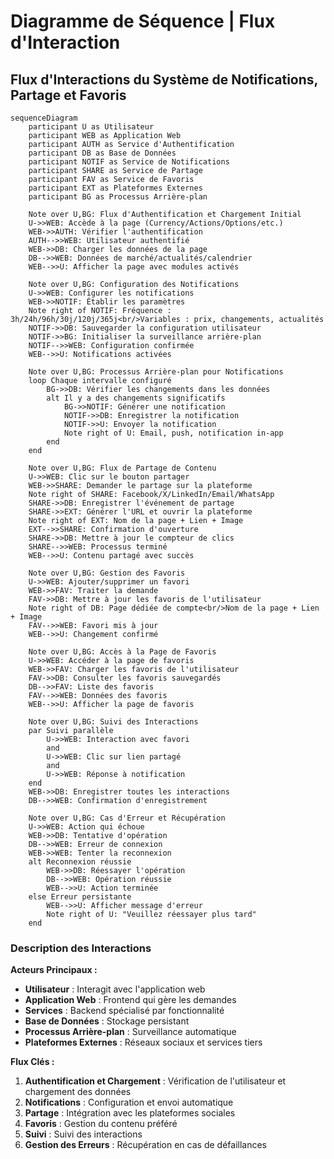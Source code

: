 # Diagramme de Séquence | Flux d'Interaction

## Flux d'Interactions du Système de Notifications, Partage et Favoris

```mermaid
sequenceDiagram
    participant U as Utilisateur
    participant WEB as Application Web
    participant AUTH as Service d'Authentification
    participant DB as Base de Données
    participant NOTIF as Service de Notifications
    participant SHARE as Service de Partage
    participant FAV as Service de Favoris
    participant EXT as Plateformes Externes
    participant BG as Processus Arrière-plan

    Note over U,BG: Flux d'Authentification et Chargement Initial
    U->>WEB: Accède à la page (Currency/Actions/Options/etc.)
    WEB->>AUTH: Vérifier l'authentification
    AUTH-->>WEB: Utilisateur authentifié
    WEB->>DB: Charger les données de la page
    DB-->>WEB: Données de marché/actualités/calendrier
    WEB-->>U: Afficher la page avec modules activés

    Note over U,BG: Configuration des Notifications
    U->>WEB: Configurer les notifications
    WEB->>NOTIF: Établir les paramètres
    Note right of NOTIF: Fréquence : 3h/24h/96h/30j/120j/365j<br/>Variables : prix, changements, actualités
    NOTIF->>DB: Sauvegarder la configuration utilisateur
    NOTIF->>BG: Initialiser la surveillance arrière-plan
    NOTIF-->>WEB: Configuration confirmée
    WEB-->>U: Notifications activées

    Note over U,BG: Processus Arrière-plan pour Notifications
    loop Chaque intervalle configuré
        BG->>DB: Vérifier les changements dans les données
        alt Il y a des changements significatifs
            BG->>NOTIF: Générer une notification
            NOTIF->>DB: Enregistrer la notification
            NOTIF->>U: Envoyer la notification
            Note right of U: Email, push, notification in-app
        end
    end

    Note over U,BG: Flux de Partage de Contenu
    U->>WEB: Clic sur le bouton partager
    WEB->>SHARE: Demander le partage sur la plateforme
    Note right of SHARE: Facebook/X/LinkedIn/Email/WhatsApp
    SHARE->>DB: Enregistrer l'événement de partage
    SHARE->>EXT: Générer l'URL et ouvrir la plateforme
    Note right of EXT: Nom de la page + Lien + Image
    EXT-->>SHARE: Confirmation d'ouverture
    SHARE->>DB: Mettre à jour le compteur de clics
    SHARE-->>WEB: Processus terminé
    WEB-->>U: Contenu partagé avec succès

    Note over U,BG: Gestion des Favoris
    U->>WEB: Ajouter/supprimer un favori
    WEB->>FAV: Traiter la demande
    FAV->>DB: Mettre à jour les favoris de l'utilisateur
    Note right of DB: Page dédiée de compte<br/>Nom de la page + Lien + Image
    FAV-->>WEB: Favori mis à jour
    WEB-->>U: Changement confirmé

    Note over U,BG: Accès à la Page de Favoris
    U->>WEB: Accéder à la page de favoris
    WEB->>FAV: Charger les favoris de l'utilisateur
    FAV->>DB: Consulter les favoris sauvegardés
    DB-->>FAV: Liste des favoris
    FAV-->>WEB: Données des favoris
    WEB-->>U: Afficher la page de favoris

    Note over U,BG: Suivi des Interactions
    par Suivi parallèle
        U->>WEB: Interaction avec favori
        and
        U->>WEB: Clic sur lien partagé
        and
        U->>WEB: Réponse à notification
    end
    WEB->>DB: Enregistrer toutes les interactions
    DB-->>WEB: Confirmation d'enregistrement

    Note over U,BG: Cas d'Erreur et Récupération
    U->>WEB: Action qui échoue
    WEB->>DB: Tentative d'opération
    DB-->>WEB: Erreur de connexion
    WEB->>WEB: Tenter la reconnexion
    alt Reconnexion réussie
        WEB->>DB: Réessayer l'opération
        DB-->>WEB: Opération réussie
        WEB-->>U: Action terminée
    else Erreur persistante
        WEB-->>U: Afficher message d'erreur
        Note right of U: "Veuillez réessayer plus tard"
    end
```

### Description des Interactions

**Acteurs Principaux :**

-   **Utilisateur** : Interagit avec l'application web
-   **Application Web** : Frontend qui gère les demandes
-   **Services** : Backend spécialisé par fonctionnalité
-   **Base de Données** : Stockage persistant
-   **Processus Arrière-plan** : Surveillance automatique
-   **Plateformes Externes** : Réseaux sociaux et services tiers

**Flux Clés :**

1. **Authentification et Chargement** : Vérification de l'utilisateur et chargement des données
2. **Notifications** : Configuration et envoi automatique
3. **Partage** : Intégration avec les plateformes sociales
4. **Favoris** : Gestion du contenu préféré
5. **Suivi** : Suivi des interactions
6. **Gestion des Erreurs** : Récupération en cas de défaillances
